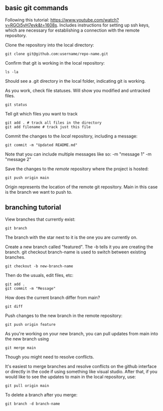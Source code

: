 ## basic git commands

Following this tutorial: https://www.youtube.com/watch?v=RGOj5yH7evk&t=1608s. Includes instructions for setting up ssh keys, which are necessary for establishing a connection with the remote repository. 


Clone the repository into the local directory:
``` 
git clone git@github.com:username/repo-name.git
```

Confirm that git is working in the local repository:
```
ls -la
```
Should see a .git directory in the local folder, indicating git is working.

As you work, check file statuses. Will show you modified and untracked files.
```
git status
```

Tell git which files you want to track
```
git add . # track all files in the directory
git add filename # track just this file
```

Commit the changes to the _local_ repository, including a message:
```
git commit -m "Updated README.md"
```
Note that you can include multiple messages like so: -m "message 1" -m "message 2"

Save the changes to the _remote_ repository where the project is hosted:
``` 
git push origin main
```
Origin represents the location of the remote git repository. Main in this case is the branch we want to push to.


## branching tutorial

View branches that currently exist:
```
git branch
```
The branch with the star next to it is the one you are currently on.

Create a new branch called "featured". The -b tells it you are creating the branch. git checkout branch-name is used to switch between existing branches.
```
git checkout -b new-branch-name
```

Then do the usuals, edit files, etc:
```
git add .
git commit -m "Message"
```

How does the current branch differ from main?
```
git diff
```

Push changes to the new branch in the remote repository:
```
git push origin feature
```

As you're working on your new branch, you can pull updates from main into the new branch using
```
git merge main
```
Though you might need to resolve conflicts.

It's easiest to merge branches and resolve conflicts on the github interface or directly in the code if using something like visual studio. After that, if you would like to see the updates to main in the local repository, use:
```
git pull origin main
```

To delete a branch after you merge:
```
git branch -d branch-name
```

